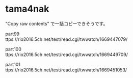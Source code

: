 # tama4nak

"Copy raw contents" で一括コピーできそうです。


part99    
ttps://rio2016.5ch.net/test/read.cgi/twwatch/1669447079/

part100  
ttps://rio2016.5ch.net/test/read.cgi/twwatch/1669449709/

part101    
ttps://rio2016.5ch.net/test/read.cgi/twwatch/1669451053/
